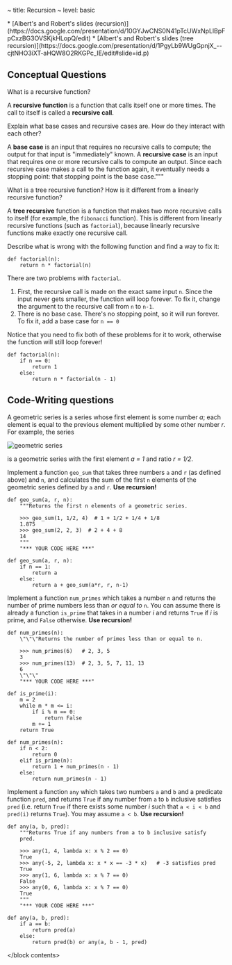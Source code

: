 ~ title: Recursion
~ level: basic

<block references>
* [Albert's and Robert's slides (recursion)](https://docs.google.com/presentation/d/10GYJwCNS0N41pTcUWxNpLlBpFpCxzBG3OVSKjkHLopQ/edit)
* [Albert's and Robert's slides (tree recursion)](https://docs.google.com/presentation/d/1PgyLb9WUgGpnjX_--cjtNHO3iXT-aHQW8O2RKGPc_IE/edit#slide=id.p)
</block references>

<block notes>
</block notes>

<block contents>

Conceptual Questions
--------------------

<question>

What is a recursive function?

<solution>

A **recursive function** is a function that calls itself one or more
times. The call to itself is called a **recursive call**.

</solution>

<question>

Explain what base cases and recursive cases are. How do they interact
with each other?

<solution>

A **base case** is an input that requires no recursive calls to
compute; the output for that input is "immediately" known. A
**recursive case** is an input that requires one or more recursive
calls to compute an output. Since each recursive case makes a call to
the function again, it eventually needs a stopping point: that stopping
point is the base case."""

</solution>

<question>

What is a tree recursive function? How is it different from a linearly
recursive function?

<solution>

A **tree recursive** function is a function that makes two more
recursive calls to itself (for example, the `fibonacci` function). This
is different from linearly recursive functions (such as `factorial`),
because linearly recursive functions make exactly one recursive call.

</solution>

<question>

Describe what is wrong with the following function and find a way to
fix it:

    def factorial(n):
        return n * factorial(n)

<solution>

There are two problems with `factorial`.

1. First, the recursive call is made on the exact same input `n`. Since
   the input never gets smaller, the function will loop forever. To fix
   it, change the argument to the recursive call from `n` to `n-1`.
2. There is no base case. There's no stopping point, so it will run
   forever. To fix it, add a base case for `n == 0`

Notice that you need to fix both of these problems for it to work,
otherwise the function will still loop forever!

    def factorial(n):
        if n == 0:
            return 1
        else:
            return n * factorial(n - 1)

</solution>

Code-Writing questions
----------------------

<question>

A geometric series is a series whose first
element is some number *a*; each element is equal to
the previous element multiplied by some other number *r*.
For example, the series

![geometric series](/public/img/review/geo-series.png)

is a geometric series with the first element *a = 1* and ratio
*r = 1/2*.

Implement a function `geo_sum` that takes three numbers `a` and `r` (as
defined above) and `n`, and calculates the sum of the first `n`
elements of the geometric series defined by `a` and `r`. **Use
recursion!**

    def geo_sum(a, r, n):
        """Returns the first n elements of a geometric series.

        >>> geo_sum(1, 1/2, 4)  # 1 + 1/2 + 1/4 + 1/8
        1.875
        >>> geo_sum(2, 2, 3)  # 2 + 4 + 8
        14
        """
        "*** YOUR CODE HERE ***"

<solution>

    def geo_sum(a, r, n):
        if n == 1:
            return a
        else:
            return a + geo_sum(a*r, r, n-1)

</solution>

<question>

Implement a function `num_primes` which takes a number `n` and returns
the number of prime numbers less than *or equal to* `n`. You can assume
there is already a function `is_prime` that takes in a number *i* and
returns `True` if *i* is prime, and `False` otherwise. **Use
recursion!**

    def num_primes(n):
        \"\"\"Returns the number of primes less than or equal to n.

        >>> num_primes(6)   # 2, 3, 5
        3
        >>> num_primes(13)  # 2, 3, 5, 7, 11, 13
        6
        \"\"\"
        "*** YOUR CODE HERE ***"

    def is_prime(i):
        m = 2
        while m * m <= i:
            if i % m == 0:
                return False
            m += 1
        return True

<solution>

    def num_primes(n):
        if n < 2:
            return 0
        elif is_prime(n):
            return 1 + num_primes(n - 1)
        else:
            return num_primes(n - 1)

</solution>

<question>

Implement a function `any` which takes two numbers `a` and `b` and a
predicate function `pred`, and returns `True` if any number from `a` to
`b` inclusive satisfies `pred` (i.e. return `True` if there exists some
number *i* such that `a < i < b` and `pred(i)` returns
`True`). You may assume `a < b`. **Use recursion!**

    def any(a, b, pred):
        """Returns True if any numbers from a to b inclusive satisfy
        pred.

        >>> any(1, 4, lambda x: x % 2 == 0)
        True
        >>> any(-5, 2, lambda x: x * x == -3 * x)   # -3 satisfies pred
        True
        >>> any(1, 6, lambda x: x % 7 == 0)
        False
        >>> any(0, 6, lambda x: x % 7 == 0)
        True
        """
        "*** YOUR CODE HERE ***"

<solution>

    def any(a, b, pred):
        if a == b:
            return pred(a)
        else:
            return pred(b) or any(a, b - 1, pred)

</solution>

</block contents>
